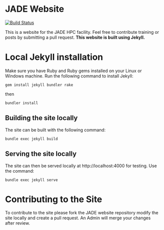 # JADE Website

[![Build Status](https://travis-ci.org/mozhgan-kch/JADE.svg?branch=master)](https://travis-ci.org/mozhgan-kch/JADE)

This is a website for the JADE HPC facility. Feel free to contribute training or posts by submitting a pull request. **This website is built using Jekyll.**

# Local Jekyll installation

Make sure you have Ruby and Ruby gems installed on your Linux or Windows machine. Run the following command to install Jekyll:

```
gem install jekyll bundler rake
```

then

```
bundler install
```

## Building the site locally

The site can be built with the following command:

```
bundle exec jekyll build
```


## Serving the site locally

The site can then be served locally at http://localhost:4000 for testing. Use the command:

```
bundle exec jekyll serve
```

# Contributing to the Site

To contribute to the site please fork the JADE website repository modify the site locally and create a pull request. An Admin will merge your changes after review.